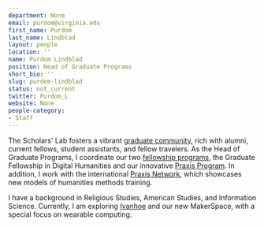 ```yaml
---
department: None
email: purdom@virginia.edu
first_name: Purdom
last_name: Lindblad
layout: people
location: ''
name: Purdom Lindblad
position: Head of Graduate Programs
short_bio: ''
slug: purdom-lindblad
status: not_current
twitter: Purdom_L
website: None
people-category:
- Staff
---
```

The Scholars' Lab fosters a vibrant [graduate community](/people), rich with alumni, current fellows, student assistants, and fellow travelers. As the Head of Graduate Programs, I coordinate our two [fellowship programs](/graduate-fellowships), the Graduate Fellowship in Digital Humanities and our innovative [Praxis Program](http://www.praxis.scholarslab.org). In addition, I work with the international [Praxis Network](http://www.praxis-network.org), which showcases new models of humanities methods training.

I have a background in Religious Studies, American Studies, and Information Science. Currently, I am exploring [Ivanhoe](http://www.ivanhoe.scholarslab.org) and our new MakerSpace, with a special focus on wearable computing.
